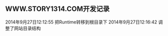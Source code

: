 ﻿WWW.STORY1314.COM开发记录
----------------------------------------------------------------------------------------------------------
2014年9月27日12:12:55  把Runtime转移到根目录下
2014年9月27日12:16:42  调整了网站目录结构
